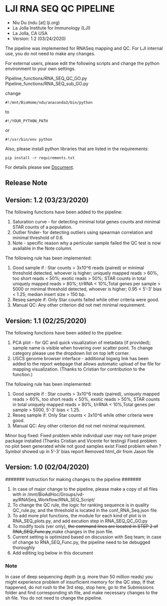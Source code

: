 # **LJI RNA SEQ QC PIPELINE**
* Niu Du (ndu [at] lji.org)
* La Jolla Institute for Immunology (LJI)
* La Jolla, CA USA
* Version: 1.2 (03/24/2020)

The pipeline was implemented for RNASeq mapping and QC. For LJI internal use, you do not need to make any changes. 

For external users, please edit the following scripts and change the python environment to your own settings.

Pipeline_functions/RNA_SEQ_QC_GO.py
Pipeline_functions/RNA_SEQ_sub_GO.py

change 

    #!/mnt/BioHome/ndu/anaconda3/bin/python
to 

    #!/YOUR_PYTHON_PATH 

or

    #!/usr/bin/env python

Also, please install python libraries that are listed in the requirements:

    pip install -r requirements.txt

For details please see [Document](https://ndu-ucsd.github.io/RNA_SEQ_PIPELINE/).


## Release Note

## Version: 1.2 (03/23/2020)
The following functions have been added to the pipeline:
1. Saturation curve - for detecting minimal total genes counts and minimal STAR counts of a population.
2. Outlier finder- for detecting outliers using spearman correlation and minimal threshold of 0.6.
3. Note - specific reason why a perticular sample failed the QC test is now available in the Note column.

The following rule has been implemented:
1. Good sample if : Star counts > 3x10^6 reads (paired) or minimal threshold detected, whoever is higher; uniquely mapped reads > 60%, too short reads < 50%; exotic reads > 50%; STAR counts in total uniquely mapped reads > 80%; t/rRNA < 10%;Total genes per sample > 5000 or minimal threshold detected, whoever is higher;  0.95 < 5’-3’ bias < 1.25; median insert size > 150 bp.
2. Reseq sample if: Only Star counts failed while other criteria were good.
3. Manual QC: Any other criterion did not met minimal requirement.

## Version: 1.1 (02/25/2020)

The following functions have been added to the pipeline:
1. PCA plot - for QC and quick visualization of metadata (if provided); sample name is visible when hovering over scatter point. To change category please use the dropdown list on top left corner. 
2. USCS genome browser interface - additional bigwig link has been added to the report webpage that allows automatic upload of bw file for mapping visualization. (Thanks to Cristian for contribution to the function.) 

The following rule has been implemented:
1. Good sample if : Star counts > 3x10^6 reads (paired), uniquely mapped reads > 60%, too short reads < 50%, exotic reads > 50%, STAR counts in total uniquely mapped reads > 80%, t/rRNA < 10%,Total genes per sample > 5000,  5’-3’ bias < 1.25.
2. Reseq sample if: Only Star counts < 3x10^6 while other criteria were good.
3. Manual QC: Any other criterion did not met minimal requirement.

Minor bug fixed:
Fixed problem while individual user may not have proper package installed (Thanks Cristian and Vicente for testing)
Fixed problem no plot been generated while not good samples exist
Fixed problem when ? Symbol showed up in  5’-3’ bias report
Removed html_dir from Jason file  


## Version: 1.0 (02/04/2020)



####### Instruction for making changes to the pipeline #######
1. In case of major change to the pipeline, please make a copy of all files with in /mnt/BioAdHoc/Groups/vd-ay/RNASeq_Workflow/RNA_SEQ_Script/
2. To change the QC rule, the logic for ranking sequence is in quality QC_rule.py, and the threshold is located in the conf_RNA_Seq.json file
3. To add more plot functions, the module for each kind of plot is in RNA_SEQ_plots.py, and add excution step in RNA_SEQ_QC_GO.py
4. To modify tools (ver only), ~~the command lines are located in STEP 2 of RNA_SEQ_Func.py~~,make changes in the json file.
5. Current setting is optimized based on discussion with Seq team; in case of change to RNA_SEQ_Func.py, the pipeline need to be debugged thoroughly
6. Add editing log below in this document

### Note 
In case of deep sequencing depth (e.g. more than 50 million reads) you might experience problem of insurficient memory for the QC step; If that happened, do not rush to the 3rd step, stop here, go to the Submissions folder and find corresponding sh file, and make necessary changes to the sh file. You do not need to change the pipeline. 
